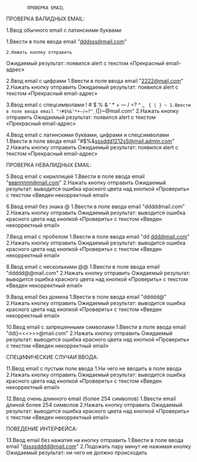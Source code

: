             ПРОВЕРКА EMAIL

ПРОВЕРКА ВАЛИДНЫХ EMAIL:

1.Ввод обычного email с латинскими буквами

 1.Ввести в поле ввода email "dddsss@mail.com"
 
    2.Нажать кнопку отправить

Ожидаемый результат: появился alert с текстом «Прекрасный email-адрес»

2.Ввод email с цифрами
  1.Ввести в поле ввода email "2222@mail.com"
  2.Нажать кнопку отправить
Ожидаемый результат: появился alert с текстом «Прекрасный email-адрес»

3.Ввод email c спецсимволами ! # $ % & ‘ * + — / =? ^ _ ` { | } ~
  1.Ввести в поле ввода email "!#$%&‘*+—/=?^_`{|}~@mail.com"
  2.Нажать кнопку отправить
Ожидаемый результат: появился alert с текстом «Прекрасный email-адрес»

4.Ввод email с латинскими буквами, цифрами и спецсимволами
  1.Ввести в поле ввода email "#$%&sssddd1212sS@mail.admin.com"
  2.Нажать кнопку отправить
Ожидаемый результат: появился alert с текстом «Прекрасный email-адрес»

ПРОВЕРКА НЕВАЛИДНЫХ EMAIL:

5.Ввод email с кириллицей
  1.Ввести в поле ввода email "вввппппп@mail.com"
  2.Нажать кнопку отправить
Ожидаемый результат: выводится ошибка красного цвета над кнопкой «Проверить» с текстом «Введен некорректный email»

6.Ввод email без знака @
  1.Ввести в поле ввода email "dddddmail.com"
  2.Нажать кнопку отправить
Ожидаемый результат: выводится ошибка красного цвета над кнопкой «Проверить» с текстом «Введен некорректный email»

7.Ввод email с пробелом
  1.Ввести в поле ввода email "dd ddd@mail.com"
  2.Нажать кнопку отправить
Ожидаемый результат: выводится ошибка красного цвета над кнопкой «Проверить» с текстом «Введен некорректный email»

8.Ввод email с несколькими @@
  1.Ввести в поле ввода email "ddddd@@mail.com"
  2.Нажать кнопку отправить
Ожидаемый результат: выводится ошибка красного цвета над кнопкой «Проверить» с текстом «Введен некорректный email»

9.Ввод email без домена
  1.Ввести в поле ввода email "ddddd@"
  2.Нажать кнопку отправить
Ожидаемый результат: выводится ошибка красного цвета над кнопкой «Проверить» с текстом «Введен некорректный email»

10.Ввод email с запрешенными символами 
  1.Ввести в поле ввода email "dd()<<<>>>\@mail.com"
  2.Нажать кнопку отправить
Ожидаемый результат: выводится ошибка красного цвета над кнопкой «Проверить» с текстом «Введен некорректный email»

СПЕЦИФИЧЕСКИЕ СЛУЧАИ ВВОДА:

11.Ввод email с пустым поле ввода 
  1.Ни чего не вводить в поле ввода
  2.Нажать кнопку отправить
Ожидаемый результат: выводится ошибка красного цвета над кнопкой «Проверить» с текстом «Введен некорректный email»

12.Ввод очень длинного email (более 254 символов)
  1.Ввести email длиной более 254 символов
  2.Нажать кнопку отправить
Ожидаемый результат: выводится ошибка красного цвета над кнопкой «Проверить» с текстом «Введен некорректный email»

ПОВЕДЕНИЕ ИНТЕРФЕЙСА:

13.Ввод email без нажатия на кнопку отправить 
  1.Ввести в поле ввода email "dssssdddd@mail.com"
  2.Подожать пару минут не нажимая кнопку
Ожидаемый результат: ни чего не должно происходить 







